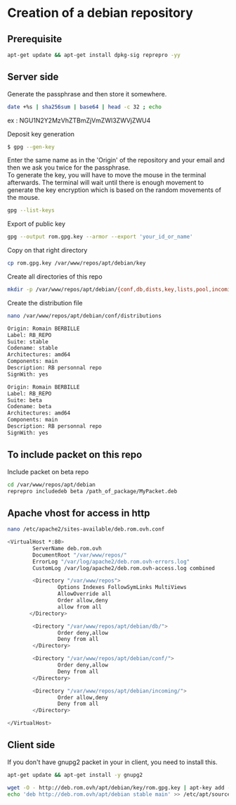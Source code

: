 # Creation of a debian repository

## Prerequisite

```bash
apt-get update && apt-get install dpkg-sig reprepro -yy
```

## Server side

Generate the passphrase and then store it somewhere.

```bash
date +%s | sha256sum | base64 | head -c 32 ; echo
```
ex : NGU1N2Y2MzVhZTBmZjVmZWI3ZWVjZWU4   

Deposit key generation

```bash
$ gpg --gen-key
```

Enter the same name as in the 'Origin' of the repository and your email and then we ask you twice for the passphrase.   
To generate the key, you will have to move the mouse in the terminal afterwards. The terminal will wait until there is enough movement to generate the key encryption which is based on the random movements of the mouse.

```bash
gpg --list-keys
```
Export of public key   
```bash
gpg --output rom.gpg.key --armor --export 'your_id_or_name'
```
Copy on that right directory
```bash
cp rom.gpg.key /var/www/repos/apt/debian/key
```
Create all directories of this repo
```bash
mkdir -p /var/www/repos/apt/debian/{conf,db,dists,key,lists,pool,incoming}
```

Create the distribution file
```bash
nano /var/www/repos/apt/debian/conf/distributions
```
```bash
Origin: Romain BERBILLE
Label: RB_REPO
Suite: stable
Codename: stable
Architectures: amd64
Components: main
Description: RB personnal repo
SignWith: yes

Origin: Romain BERBILLE
Label: RB_REPO
Suite: beta
Codename: beta
Architectures: amd64
Components: main
Description: RB personnal repo
SignWith: yes
```

## To include packet on this repo
Include packet on beta repo
```bash
cd /var/www/repos/apt/debian
reprepro includedeb beta /path_of_package/MyPacket.deb
```

## Apache vhost for access in http

```bash
nano /etc/apache2/sites-available/deb.rom.ovh.conf
```
```bash
<VirtualHost *:80>
        ServerName deb.rom.ovh
        DocumentRoot "/var/www/repos/"
        ErrorLog "/var/log/apache2/deb.rom.ovh-errors.log"
        CustomLog /var/log/apache2/deb.rom.ovh-access.log combined

        <Directory "/var/www/repos">
                Options Indexes FollowSymLinks MultiViews
                AllowOverride all
                Order allow,deny
                allow from all
       </Directory>

        <Directory "/var/www/repos/apt/debian/db/">
                Order deny,allow
                Deny from all
        </Directory>

        <Directory "/var/www/repos/apt/debian/conf/">
                Order deny,allow
                Deny from all
        </Directory>

        <Directory "/var/www/repos/apt/debian/incoming/">
                Order allow,deny
                Deny from all
        </Directory>

</VirtualHost>
```

## Client side

If you don't have gnupg2 packet in your in client, you need to install this.
```bash
apt-get update && apt-get install -y gnupg2
```
```bash
wget -O - http://deb.rom.ovh/apt/debian/key/rom.gpg.key | apt-key add -
echo 'deb http://deb.rom.ovh/apt/debian stable main' >> /etc/apt/sources.list.d/rom.list
```

